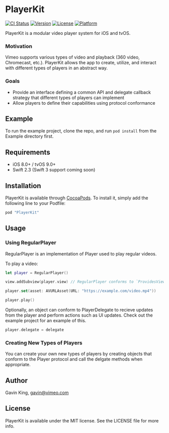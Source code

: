 # PlayerKit

[![CI Status](http://img.shields.io/travis/ghking/PlayerKit.svg?style=flat)](https://travis-ci.org/ghking/PlayerKit)
[![Version](https://img.shields.io/cocoapods/v/PlayerKit.svg?style=flat)](http://cocoapods.org/pods/PlayerKit)
[![License](https://img.shields.io/cocoapods/l/PlayerKit.svg?style=flat)](http://cocoapods.org/pods/PlayerKit)
[![Platform](https://img.shields.io/cocoapods/p/PlayerKit.svg?style=flat)](http://cocoapods.org/pods/PlayerKit)

PlayerKit is a modular video player system for iOS and tvOS.

### Motivation

Vimeo supports various types of video and playback (360 video, Chromecast, etc.). PlayerKit allows the app to create, utilize, and interact with different types of players in an abstract way.

### Goals

- Provide an interface defining a common API and delegate callback strategy that different types of players can implement
- Allow players to define their capabilities using protocol conformance

## Example

To run the example project, clone the repo, and run `pod install` from the Example directory first.

## Requirements

- iOS 8.0+ / tvOS 9.0+
- Swift 2.3 (Swift 3 support coming soon)

## Installation

PlayerKit is available through [CocoaPods](http://cocoapods.org). To install
it, simply add the following line to your Podfile:

```ruby
pod "PlayerKit"
```

## Usage

### Using RegularPlayer

RegularPlayer is an implementation of Player used to play regular videos.

To play a video:

```swift
let player = RegularPlayer()

view.addSubview(player.view) // RegularPlayer conforms to `ProvidesView`, so we can add its view

player.set(asset: AVURLAsset(URL: "https://example.com/video.mp4"))

player.play()
```

Optionally, an object can conform to PlayerDelegate to recieve updates from the player and perform actions such as UI updates. Check out the example project for an example of this.

```swift
player.delegate = delegate
```

### Creating New Types of Players

You can create your own new types of players by creating objects that conform to the Player protocol and call the delgate methods when appropriate.

## Author

Gavin King, gavin@vimeo.com

## License

PlayerKit is available under the MIT license. See the LICENSE file for more info.
